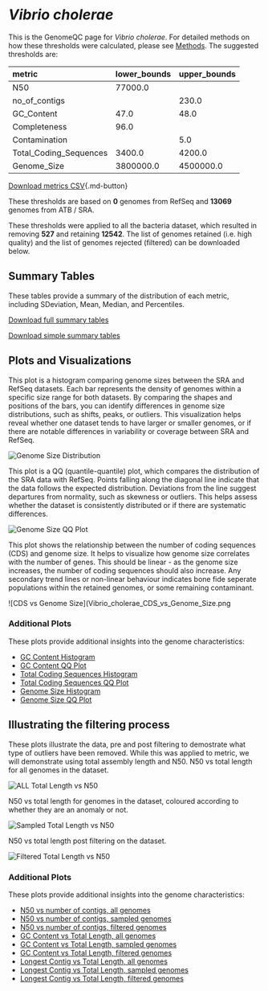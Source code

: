 # *Vibrio cholerae*

This is the GenomeQC page for *Vibrio cholerae*. For detailed methods on how these thresholds were calculated, please see [Methods](/methods).
The suggested thresholds are: 

| metric                 | lower_bounds   | upper_bounds   |
|:-----------------------|:---------------|:---------------|
| N50                    | 77000.0        |                |
| no_of_contigs          |                | 230.0          |
| GC_Content             | 47.0           | 48.0           |
| Completeness           | 96.0           |                |
| Contamination          |                | 5.0            |
| Total_Coding_Sequences | 3400.0         | 4200.0         |
| Genome_Size            | 3800000.0      | 4500000.0      |

[Download metrics CSV](/Vibrio/Vibrio_cholerae/Vibrio_cholerae_metrics.csv){.md-button}


These thresholds are based on **0** genomes from RefSeq and **13069** genomes from ATB / SRA.

These thresholds were applied to all the bacteria dataset, which resulted in removing **527** and retaining **12542**.
The list of genomes retained (i.e. high quality) and the list of genomes rejected (filtered) can be downloaded below. 


## Summary Tables
These tables provide a summary of the distribution of each metric, including SDeviation, Mean, Median, and Percentiles.

[Download full summary tables](/Vibrio/Vibrio_cholerae/summary.csv)

[Download simple summary tables](/Vibrio/Vibrio_cholerae/selected_summary.csv)

## Plots and Visualizations

This plot is a histogram comparing genome sizes between the SRA and RefSeq datasets. Each bar represents the density of genomes within a specific size range for both datasets. By comparing the shapes and positions of the bars, you can identify differences in genome size distributions, such as shifts, peaks, or outliers. This visualization helps reveal whether one dataset tends to have larger or smaller genomes, or if there are notable differences in variability or coverage between SRA and RefSeq.

![Genome Size Distribution](Genome_Size_refseq_histogram_kde.png)

This plot is a QQ (quantile-quantile) plot, which compares the distribution of the SRA data with RefSeq. Points falling along the diagonal line indicate that the data follows the expected distribution. Deviations from the line suggest departures from normality, such as skewness or outliers. This helps assess whether the dataset is consistently distributed or if there are systematic differences.

![Genome Size QQ Plot](Genome_Size_refseq_qqplot.png)

This plot shows the relationship between the number of coding sequences (CDS) and genome size. It helps to visualize how genome size correlates with the number of genes. This should be linear - as the genome size increases, the number of coding sequences should also increase. Any secondary trend lines or non-linear behaviour indicates bone fide seperate populations within the retained genomes, or some remaining contaminant. 

![CDS vs Genome Size](Vibrio_cholerae_CDS_vs_Genome_Size.png

### Additional Plots

These plots provide additional insights into the genome characteristics:

- [GC Content Histogram](Vibrio_cholerae_GC_Content_refseq_histogram_kde.png)
- [GC Content QQ Plot](Vibrio_cholerae_GC_Content_refseq_qqplot.png)
- [Total Coding Sequences Histogram](Vibrio_cholerae_Total_Coding_Sequences_refseq_histogram_kde.png)
- [Total Coding Sequences QQ Plot](Vibrio_cholerae_Total_Coding_Sequences_refseq_qqplot.png)
- [Genome Size Histogram](Vibrio_cholerae_Genome_Size_refseq_histogram_kde.png)
- [Genome Size QQ Plot](Vibrio_cholerae_Genome_Size_refseq_qqplot.png)
## Illustrating the filtering process
These plots illustrate the data, pre and post filtering to demostrate what type of outliers have been removed. While this was applied to metric, we will demonstrate using total assembly length and N50.
N50 vs total length for all genomes in the dataset.

![ALL Total Length vs N50](Vibrio_cholerae_all_total_length_N50.png)

N50 vs total length for genomes in the dataset, coloured according to whether they are an anomaly or not.

![Sampled Total Length vs N50](Vibrio_cholerae_sample_total_length_N50.png)

N50 vs total length post filtering on the dataset.

![Filtered Total Length vs N50](Vibrio_cholerae_filt_total_length_N50.png)

### Additional Plots

These plots provide additional insights into the genome characteristics:

- [N50 vs number of contigs, all genomes](Vibrio_cholerae_all_N50_number.png)
- [N50 vs number of contigs, sampled genomes](Vibrio_cholerae_sample_N50_number.png)
- [N50 vs number of contigs, filtered genomes](Vibrio_cholerae_filt_N50_number.png)
- [GC Content vs Total Length, all genomes](Vibrio_cholerae_all_total_length_GC_Content.png)
- [GC Content vs Total Length, sampled genomes](Vibrio_cholerae_sample_total_length_GC_Content.png)
- [GC Content vs Total Length, filtered genomes](Vibrio_cholerae_filt_total_length_GC_Content.png)
- [Longest Contig vs Total Length, all genomes](Vibrio_cholerae_all_total_length_longest.png)
- [Longest Contig vs Total Length, sampled genomes](Vibrio_cholerae_sample_total_length_longest.png)
- [Longest Contig vs Total Length, filtered genomes](Vibrio_cholerae_filt_total_length_longest.png)
